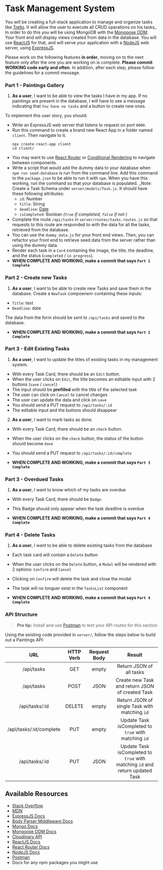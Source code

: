 # Task Management System

You will be creating a full-stack application to manage and organize tasks like [Trello](https://trello.com/). It will allow the user to execute all CRUD operations on his tasks,. In order to do this you will be using MongoDB with the [Mongoose ODM](http://mongoosejs.com/). Your front end will display views created from data in the database. You will use [ReactJS](https://facebook.github.io/react/) for that, and will serve your application with a [NodeJS](https://nodejs.org/) web server, using [ExpressJS](https://expressjs.com/).

Please work on the following features **in order**, moving on to the next feature only after the one you are working on is complete. **Please commit WORKING code early and often**. In addition, after each step, please follow the guidelines for a commit message.

### Part 1 - Paintings Gallery

1. **As a user**, I want to be able to view the tasks I have in my app. If no paintings are present in the database, I will have to see a message indicating that `You have no tasks` and a button to create new ones.

To implement this user story, you should:

- Write an ExpressJS web server that listens to request on port `8000`.
- Run this command to create a brand new React App in a folder named `client`. Then navigate to it.
  ```
  npx create-react-app client
  cd client/
  ```
- You may want to use [React Router](https://reactrouter.com/) or [Conditional Rendering](https://www.reactjs.org/docs/conditional-rendering.html) to navigate between components.
- Write a script that would add the dummy data to your database when `npm run seed-database` is run from the command line. Add this command to the `package.json` to be able to run it with `npm`. When you have this working, run the command so that your database is populated.
  \_Note: Create a Task Schema under `server/models/Task.js`. It should have these following attributes:
  - `id`: Number
  - `title`: String
  - `deadline`: [Date](https://developer.mozilla.org/en-US/docs/Web/JavaScript/Reference/Global_Objects/Date)
  - `isCompleted`: Boolean _(`true` if completed, `false` if not )_
- Complete the route `/api/tasks` in `server/routes/tasks.routes.js` so that requests to this route are responded to with the data for all the tasks, retrieved from the database.
- You can use the `dummy_data.js` for your front end views. Then, you can refactor your front end to retrieve seed data from the server rather than using the dummy data.
- Render each task in a `Card` containing the image, the title, the deadline, and the status (`completed` / `in progress`).
- **WHEN COMPLETE AND WORKING, make a commit that says `Part 1 Complete`**

### Part 2 - Create new Tasks

1. **As a user**, I want to be able to create new Tasks and save them in the database. Create a `NewTask` compoenenr containing these inputs:

- `Title`: text
- `Deadline`: date

The data from the form should be sent to `/api/tasks` and saved to the database.

- **WHEN COMPLETE AND WORKING, make a commit that says `Part 2 Complete`**

### Part 3 - Edit Existing Tasks

1. **As a user**, I want to update the titles of existing tasks in my management system.

- With every Task Card, there should be an `Edit` button.
- When the user clicks on `Edit`, the title becomes an editable input with 2 buttons (`save` / `cancel`)
- The input should be **prefilled** with the title of the selected task
- The user can click on `Cancel` to cancel changes
- The user can update the data and click on `save`
- You should send a PUT request to `/api/tasks/:id`
- The editable input and the buttons should disappear

2. **As a user**, I want to mark tasks as done.

- With every Task Card, there should be an `check` button.
- When the user clicks on the `check` button, the status of the button should become `done`
- You should send a PUT request to `/api/tasks/:id/complete`

- **WHEN COMPLETE AND WORKING, make a commit that says `Part 3 Complete`**

### Part 3 - Overdued Tasks

1. **As a user**, I want to know which of my tasks are overdue

- With every Task Card, there should be `Badge`.
- This Badge should only appear when the task deadline is overdue

- **WHEN COMPLETE AND WORKING, make a commit that says `Part 4 Complete`**

### Part 4 - Delete Tasks

1. **As a user**, I want to be able to delete existing tasks from the database

- Each task card will contain a `Delete` button
- When the user clicks on the `Delete` button, a `Modal` will be rendered with 2 options: `Confirm` and `Cancel`
- Clicking on `Confirm` will delete the task and close the modal
- The task will no longuer exist in the `TasksList` component

- **WHEN COMPLETE AND WORKING, make a commit that says `Part 4 Complete`**

### API Structure

> **Pro tip:** Install and use [Postman](https://www.getpostman.com/) to test your API routes for this section

Using the existing code provided in `server/`, follow the steps below to build out a Paintings API:

|           URL           | HTTP Verb | Request Body |                                    Result                                    |
| :---------------------: | :-------: | :----------: | :--------------------------------------------------------------------------: |
|       /api/tasks        |    GET    |    empty     |                           Return JSON of all tasks                           |
|       /api/tasks        |   POST    |     JSON     |               Create new Task and return JSON of created Task                |
|     /api/tasks/:id      |  DELETE   |    empty     |                Return JSON of single Task with matching `id`                 |
| /api/tasks/:id/complete |    PUT    |    empty     |             Update Task isCompleted to `true` with matching `id`             |
|     /api/tasks/:id      |    PUT    |     JSON     | Update Task isCompleted to `true` with matching `id` and return updated Task |

## Available Resources

- [Stack Overflow](http://stackoverflow.com/)
- [MDN](https://developer.mozilla.org/)
- [ExpressJS Docs](https://expressjs.com/)
- [Body Parser Middleware Docs](https://github.com/expressjs/body-parser)
- [Mongo Docs](https://www.mongodb.com/)
- [Mongoose ODM Docs](http://mongoosejs.com/)
- [Cloudinary API](https://cloudinary.com/documentation/node_integration)
- [ReactJS Docs](https://facebook.github.io/react/)
- [React Router Docs](https://github.com/ReactTraining/react-router/tree/master/docs)
- [NodeJS Docs](https://nodejs.org/)
- [Postman](https://www.getpostman.com/)
- Docs for any npm packages you might use
